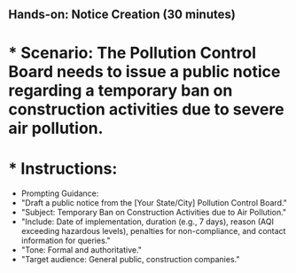 ## Hands-on: Notice Creation (30 minutes)
# * Scenario: The Pollution Control Board needs to issue a public notice regarding a temporary ban on construction activities due to severe air pollution.
# * Instructions:

* Prompting Guidance:
* "Draft a public notice from the [Your State/City] Pollution Control Board."
* "Subject: Temporary Ban on Construction Activities due to Air Pollution."
* "Include: Date of implementation, duration (e.g., 7 days), reason (AQI exceeding hazardous levels), penalties for non-compliance, and contact information for queries."
* "Tone: Formal and authoritative."
* "Target audience: General public, construction companies."
